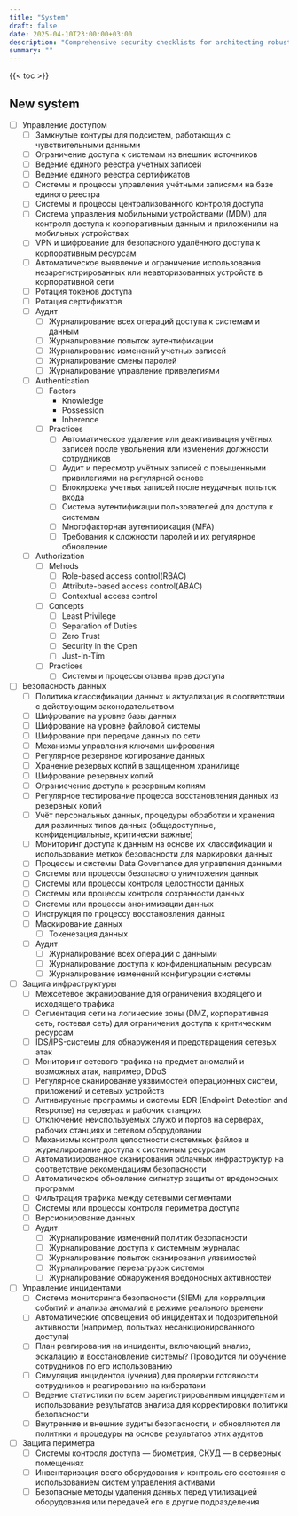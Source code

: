 ```yaml
---
title: "System"
draft: false
date: 2025-04-10T23:00:00+03:00
description: "Comprehensive security checklists for architecting robust and resilient systems. From infrastructure design to deployment strategies, these step-by-step guides ensure your architectural blueprint meets the highest security standards."
summary: ""
---
```


{{< toc >}}

## New system

- [ ] Управление доступом
    - [ ] Замкнутые контуры для подсистем, работающих с чувствительными данными
    - [ ] Ограничение доступа к системам из внешних источников
    - [ ] Ведение единого реестра учетных записей
    - [ ] Ведение единого реестра сертификатов
    - [ ] Системы и процессы управления учётными записями на базе единого реестра
    - [ ] Системы и процессы централизованного контроля доступа
    - [ ] Cистема управления мобильными устройствами (MDM) для контроля доступа к корпоративным данным и приложениям на мобильных устройствах
    - [ ] VPN и шифрование для безопасного удалённого доступа к корпоративным ресурсам
    - [ ] Автоматическое выявление и ограничение использования незарегистрированных или неавторизованных устройств в корпоративной сети
    - [ ] Ротация токенов доступа
    - [ ] Ротация сертификатов
    - [ ] Аудит
        - [ ] Журналирование всех операций доступа к системам и данным
        - [ ] Журналирование попыток аутентификации
        - [ ] Журналирование изменений учетных записей
        - [ ] Журналирование смены паролей
        - [ ] Журналирование управление привелегиями
    - [ ] Authentication
        - [ ] Factors
            - Knowledge
            - Possession
            - Inherence
        - [ ] Practices
            - [ ] Автоматическое удаление или деактививация учётных записей после увольнения или изменения должности сотрудников
            - [ ] Аудит и пересмотр учётных записей с повышенными привилегиями на регулярной основе
            - [ ] Блокировка учетных записей после неудачных попыток входа
            - [ ] Система аутентификации пользователей для доступа к системам
            - [ ] Многофакторная аутентификация (MFA)
            - [ ] Требования к сложности паролей и их регулярное обновление
    - [ ] Authorization
        - [ ] Mehods
            - [ ] Role-based access control(RBAC)
            - [ ] Attribute-based access control(ABAC)
            - [ ] Сontextual access control
        - [ ] Concepts
            - [ ] Least Privilege
            - [ ] Separation of Duties
            - [ ] Zero Trust
            - [ ] Security in the Open
            - [ ] Just-In-Tim
        - [ ] Practices
            - [ ] Системы и процессы отзыва прав доступа
- [ ] Безопасность данных
    - [ ] Политика классификации данных и актуализация в соответствии с действующим законодательством
    - [ ] Шифрование на уровне базы данных
    - [ ] Шифрование на уровне файловой системы
    - [ ] Шифрование при передаче данных по сети
    - [ ] Механизмы управления ключами шифрования
    - [ ] Регулярное резервное копирование данных
    - [ ] Хранение резервых копий в защищенном хранилище
    - [ ] Шифрование резервных копий
    - [ ] Ограниечение доступа к резервным копиям
    - [ ] Регулярное тестирование процесса восстановления данных из резервных копий
    - [ ] Учёт персональных данных, процедуры обработки и хранения для различных типов данных (общедоступные, конфиденциальные, критически важные)
    - [ ] Мониторинг доступа к данным на основе их классификации и использование меткок безопасности для маркировки данных
    - [ ] Процессы и системы Data Governance для управления данными
    - [ ] Системы или процессы безопасного уничтожения данных
    - [ ] Системы или процессы контроля целостности данных
    - [ ] Системы или процессы контроля сохранности данных
    - [ ] Системы или процессы анонимизации данных
    - [ ] Инструкция по процессу восстановления данных
    - [ ] Маскирование данных
        - [ ] Токенезация данных
    - [ ] Аудит
        - [ ] Журналирование всех операций с данными
        - [ ] Журналирование доступа к конфиденциальным ресурсам
        - [ ] Журналирование изменений конфигурации системы
- [ ]  Защита инфраструктуры
    - [ ] Межсетевое экранирование для ограничения входящего и исходящего трафика
    - [ ] Сегментация сети на логические зоны (DMZ, корпоративная сеть, гостевая сеть) для ограничения доступа к критическим ресурсам
    - [ ] IDS/IPS-системы для обнаружения и предотвращения сетевых атак
    - [ ] Мониторинг сетевого трафика на предмет аномалий и возможных атак, например, DDoS
    - [ ] Регулярное сканирование уязвимостей операционных систем, приложений и сетевых устройств
    - [ ] Антивирусные программы и системы EDR (Endpoint Detection and Response) на серверах и рабочих станциях
    - [ ] Отключение неиспользуемых служб и портов на серверах, рабочих станциях и сетевом оборудовании
    - [ ] Механизмы контроля целостности системных файлов и журналирование доступа к системным ресурсам
    - [ ] Автоматизированное сканирования облачных инфраструктур на соответствие рекомендациям безопасности
    - [ ] Автоматическое обновление сигнатур защиты от вредоносных программ
    - [ ] Фильтрация трафика между сетевыми сегментами
    - [ ] Системы или процессы контроля периметра доступа
    - [ ] Версионирование данных
    - [ ] Аудит
        - [ ] Журналирование изменений политик безопасности
        - [ ] Журналирование доступа к системным журналас
        - [ ] Журналирование попыток сканирования уязвимостей
        - [ ] Журналирование перезагрузок системы
        - [ ] Журналирование обнаружения вредоносных активностей
- [ ] Управление инцидентами
    - [ ] Cистема мониторинга безопасности (SIEM) для корреляции событий и анализа аномалий в режиме реального времени
    - [ ] Автоматические оповещения об инцидентах и подозрительной активности (например, попытках несанкционированного доступа)
    - [ ] План реагирования на инциденты, включающий анализ, эскалацию и восстановление системы? Проводится ли обучение сотрудников по его использованию
    - [ ] Симуляция инцидентов (учения) для проверки готовности сотрудников к реагированию на кибератаки
    - [ ] Ведение статистики по всем зарегистрированным инцидентам и использование результатов анализа для корректировки политики безопасности
    - [ ] Внутренние и внешние аудиты безопасности, и обновляются ли политики и процедуры на основе результатов этих аудитов
- [ ] Защита периметра
    - [ ] Системы контроля доступа — биометрия, СКУД — в серверных помещениях
    - [ ] Инвентаризация всего оборудования и контроль его состояния с использованием систем управления активами
    - [ ] Безопасные методы удаления данных перед утилизацией оборудования или передачей его в другие подразделения
